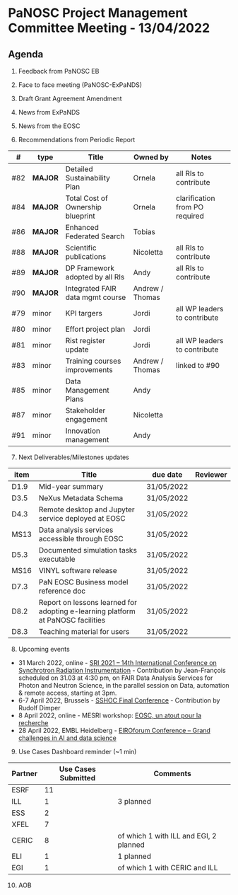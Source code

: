 PaNOSC Project Management Committee Meeting - 13/04/2022 
=========================================================

Agenda
------	

1. Feedback from PaNOSC EB

2. Face to face meeting (PaNOSC-ExPaNDS)

3. Draft Grant Agreement Amendment

4. News from ExPaNDS

5. News from the EOSC

6. Recommendations from Periodic Report

|  #  | type | Title | Owned by | Notes |
| --- | ---- | ----- | -------- | ----- |
| #82 | **MAJOR** | Detailed Sustainability Plan | Ornela | all RIs to contribute |
| #84 | **MAJOR** | Total Cost of Ownership blueprint | Ornela | clarification from PO required |
| #86 | **MAJOR** | Enhanced Federated Search | Tobias | |
| #88 | **MAJOR** | Scientific publications | Nicoletta | all RIs to contribute |
| #89 | **MAJOR** | DP Framework adopted by all RIs | Andy | all RIs to contribute |
| #90 | **MAJOR** | Integrated FAIR data mgmt course | Andrew / Thomas |
| #79 | minor | KPI targers | Jordi | all WP leaders to contribute |
| #80 | minor | Effort project plan | Jordi |  |
| #81 | minor | Rist register update | Jordi | all WP leaders to contribute |
| #83 | minor | Training courses improvements | Andrew / Thomas | linked to #90 |
| #85 | minor | Data Management Plans | Andy | | 
| #87 | minor | Stakeholder engagement | Nicoletta | | 
| #91 | minor | Innovation management | Andy | | 

7. Next Deliverables/Milestones updates

| item |    Title    | due date | Reviewer |
| ---- | ----------- | -------- | -------- |
| D1.9 | Mid-year summary | 31/05/2022 | |
| D3.5 | NeXus Metadata Schema | 31/05/2022 |  |
| D4.3 | Remote desktop and Jupyter service deployed at EOSC | 31/05/2022 |  |
| MS13 | Data analysis services accessible through EOSC | 31/05/2022 |  |
| D5.3 | Documented simulation tasks executable | 31/05/2022 |  |
| MS16 | VINYL software release | 31/05/2022 |  |
| D7.3 | PaN EOSC Business model reference doc | 31/05/2022 |  | 
| D8.2 | Report on lessons learned for adopting e-learning platform at PaNOSC facilities | 31/05/2022 |  |
| D8.3 | Teaching material for users | 31/05/2022 |  |

8. Upcoming events
* 31 March 2022, online - [SRI 2021 – 14th International Conference on Synchrotron Radiation Instrumentation](https://www.panosc.eu/events/panosc-at-sri-2021-14th-international-conference-on-synchrotron-radiation-instrumentation/) - Contribution by Jean-François scheduled on 31.03 at 4:30 pm, on FAIR Data Analysis Services for Photon and Neutron Science, in the parallel session on Data, automation & remote access, starting at 3pm.
* 6-7 April 2022, Brussels - [SSHOC Final Conference](https://www.panosc.eu/events/sshoc-final-conference/) - Contribution by Rudolf Dimper
* 8 April 2022, online - MESRI workshop: [EOSC, un atout pour la recherche](https://www.panosc.eu/events/workshop-in-french-eosc-a-resource-for-research/)
* 28 April 2022, EMBL Heidelberg - [EIROforum Conference – Grand challenges in AI and data science](https://www.panosc.eu/events/eiroforum-conference-grand-challenges-in-ai-and-data-science/)

9. Use Cases Dashboard reminder (~1 min)

| Partner | Use Cases Submitted | Comments |
| ------- | ------------------- | -------- |
| ESRF  |  11  |  |
| ILL   |  1  | 3 planned  | of which 1 w CERIC and EGI)
| ESS   |  2  |   |
| XFEL  |  7  |   |
| CERIC |  8  | of which 1 with ILL and EGI, 2 planned |
| ELI   |  1  | 1 planned  |
| EGI   |  1  | of which 1 with CERIC and ILL | 

10. AOB
